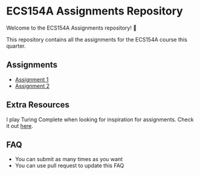 # ECS154A Assignments Repository

Welcome to the ECS154A Assignments repository! 👋

This repository contains all the assignments for the ECS154A course this quarter.

## Assignments

- [Assignment 1](assignment1/assignment1.md)
- [Assignment 2](assignment2/assignment2.md)

## Extra Resources
I play Turing Complete when looking for inspiration for assignments. Check it out [here](https://store.steampowered.com/app/1444480/Turing_Complete/).

## FAQ
* You can submit as many times as you want
* You can use pull request to update this FAQ

